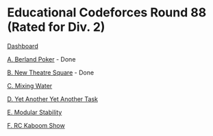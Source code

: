 # Educational Codeforces Round 88 (Rated for Div. 2)

[Dashboard](https://codeforces.com/contest/1359)

[A. Berland Poker](https://codeforces.com/contest/1359/problem/A) - Done

[B. New Theatre Square](https://codeforces.com/contest/1359/problem/B) - Done

[C. Mixing Water](https://codeforces.com/contest/1359/problem/C)

[D. Yet Another Yet Another Task](https://codeforces.com/contest/1359/problem/D)

[E. Modular Stability](https://codeforces.com/contest/1359/problem/E)

[F. RC Kaboom Show](https://codeforces.com/contest/1359/problem/F)
